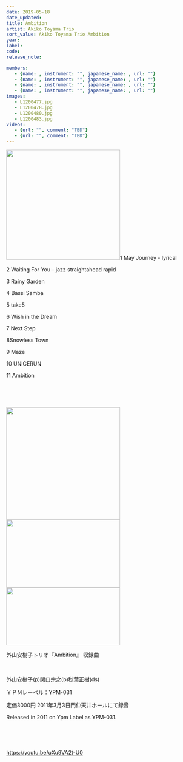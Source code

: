 ```yaml
---
date: 2019-05-18
date_updated: 
title: Ambition
artist: Akiko Toyama Trio
sort_value: Akiko Toyama Trio Ambition
year: 
label: 
code: 
release_note: 

members:
   - {name: , instrument: "", japanese_name: , url: ""}
   - {name: , instrument: "", japanese_name: , url: ""}
   - {name: , instrument: "", japanese_name: , url: ""}
   - {name: , instrument: "", japanese_name: , url: ""}
images: 
   - L1200477.jpg
   - L1200478.jpg
   - L1200480.jpg
   - L1200483.jpg
videos: 
   - {url: "", comment: "TBD"}
   - {url: "", comment: "TBD"}
---
```

<a href="http://www.jjazzist.com/wp-content/uploads/2018/08/L1200477.jpg"><img class="size-medium wp-image-3541 alignright" src="http://www.jjazzist.com/wp-content/uploads/2018/08/L1200477-300x290.jpg" alt="" width="300" height="290" /></a>1 May Journey - lyrical

2 Waiting For You - jazz straightahead rapid

3 Rainy Garden

4 Bassi Samba

5 take5

6 Wish in the Dream

7 Next Step

8Snowless Town

9 Maze

10 UNIGERUN

11 Ambition

&nbsp;

&nbsp;

<a href="http://www.jjazzist.com/wp-content/uploads/2018/08/L1200478.jpg"><img class="alignnone size-medium wp-image-3542" src="http://www.jjazzist.com/wp-content/uploads/2018/08/L1200478-300x296.jpg" alt="" width="300" height="296" /></a> <a href="http://www.jjazzist.com/wp-content/uploads/2018/08/L1200480.jpg"><img class="alignnone size-medium wp-image-3543" src="http://www.jjazzist.com/wp-content/uploads/2018/08/L1200480-300x179.jpg" alt="" width="300" height="179" /></a> <a href="http://www.jjazzist.com/wp-content/uploads/2018/08/L1200483.jpg"><img class="alignnone size-medium wp-image-3544" src="http://www.jjazzist.com/wp-content/uploads/2018/08/L1200483-300x152.jpg" alt="" width="300" height="152" /></a>

外山安樹子トリオ『Ambition』 収録曲

&nbsp;

外山安樹子(p)関口宗之(b)秋葉正樹(ds)

ＹＰＭレーベル：YPM-031

定価3000円 2011年3月3日門仲天井ホールにて録音

Released in 2011 on Ypm Label as YPM-031.

&nbsp;

&nbsp;

https://youtu.be/uXu9VA2t-U0

&nbsp;
